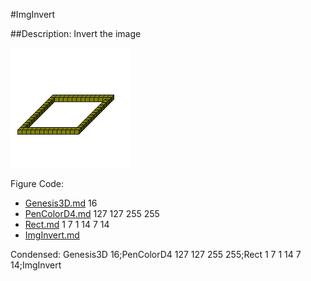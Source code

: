 #ImgInvert

##Description: Invert the image

![](ImgInvert.png)

Figure Code:
- [Genesis3D.md](Genesis3D) 16
- [PenColorD4.md](PenColorD4) 127 127 255 255
- [Rect.md](Rect) 1 7 1 14 7 14
- [ImgInvert.md](ImgInvert)

Condensed: Genesis3D 16;PenColorD4 127 127 255 255;Rect 1 7 1 14 7 14;ImgInvert

